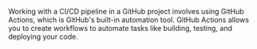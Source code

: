 Working with a CI/CD pipeline in a GitHub project involves using GitHub Actions, which is GitHub's built-in automation tool. GitHub Actions allows you to create workflows to automate tasks like building, testing, and deploying your code. 

<!-- Below is a step-by-step guide to setting up and working with a CI/CD pipeline in a GitHub project -->